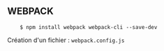 WEBPACK
-

````shell script
    $ npm install webpack webpack-cli --save-dev
````

Création d'un fichier : ``webpack.config.js``